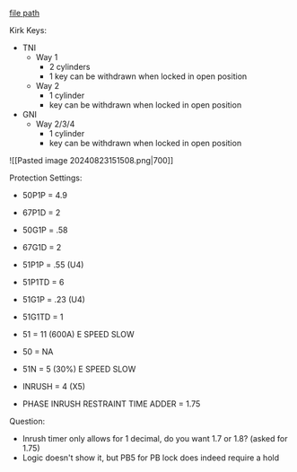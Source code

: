 
[file path](<file:///C:\Users\jnetherton\G&W Electric Co\US-PowerGridAutomation - Documents\_Lazer\Camp Humphreys (KK Interlock) - 111321>)

Kirk Keys:
- TNI
	- Way 1
		- 2 cylinders
		- 1 key can be withdrawn when locked in open position
	- Way 2
		- 1 cylinder
		- key can be withdrawn when locked in open position
- GNI
	- Way 2/3/4
		- 1 cylinder
		- key can be withdrawn when locked in open position

![[Pasted image 20240823151508.png|700]]

Protection Settings:
- 50P1P = 4.9
- 67P1D = 2
- 50G1P = .58
- 67G1D = 2
- 51P1P = .55 (U4)
- 51P1TD = 6
- 51G1P = .23 (U4)
- 51G1TD = 1

- 51 = 11 (600A) E SPEED SLOW
- 50 = NA
- 51N = 5 (30%) E SPEED SLOW
- INRUSH = 4 (X5)
- PHASE INRUSH RESTRAINT TIME ADDER = 1.75

Question:
- Inrush timer only allows for 1 decimal, do you want 1.7 or 1.8? (asked for 1.75)
- Logic doesn't show it, but PB5 for PB lock does indeed require a hold